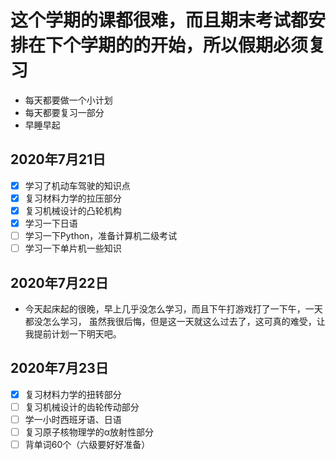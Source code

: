 # 这个学期的课都很难，而且期末考试都安排在下个学期的的开始，所以假期必须复习
- 每天都要做一个小计划
- 每天都要复习一部分
- 早睡早起

## 2020年7月21日
- [x] 学习了机动车驾驶的知识点
- [x] 复习材料力学的拉压部分
- [x] 复习机械设计的凸轮机构
- [x] 学习一下日语
- [ ] 学习一下Python，准备计算机二级考试
- [ ] 学习一下单片机一些知识
## 2020年7月22日
- 今天起床起的很晚，早上几乎没怎么学习，而且下午打游戏打了一下午，一天都没怎么学习，
虽然我很后悔，但是这一天就这么过去了，这可真的难受，让我提前计划一下明天吧。  
## 2020年7月23日
- [x] 复习材料力学的扭转部分
- [ ] 复习机械设计的齿轮传动部分
- [ ] 学一小时西班牙语、日语
- [ ] 复习原子核物理学的α放射性部分
- [ ] 背单词60个（六级要好好准备）
